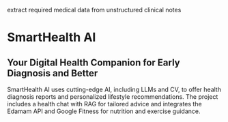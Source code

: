extract required medical data from unstructured clinical notes

# SmartHealth AI
## Your Digital Health Companion for Early Diagnosis and Better 
SmartHealth AI uses cutting-edge AI, including LLMs and CV, to offer health diagnosis reports and personalized lifestyle recommendations. The project includes a health chat with RAG for tailored advice and integrates the Edamam API and Google Fitness for nutrition and exercise guidance.
